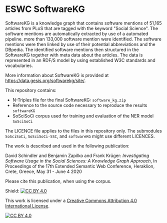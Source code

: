 # ESWC SoftwareKG

SoftwareKG is a knowledge graph that contains software mentions of 51,165 articles from PLoS that are tagged with the keyword "Social Science".
The software mentions are automatically extracted by use of a automated pipeline. more than 133,000 software mention were identified.
The software mentions were then linked by use of their potential abbreviations and the DBpedia.
The identified software mentions then structured in the SoftwareKG together with meta data about the articles.
The data is represented in an RDF/S model by using established W3C standards and vocabularies.

More information about SoftwareKG is provided at https://data.gesis.org/softwarekg/site/.


This repository contains:

* N-Triples file for the final SoftwareKG: `software_kg.zip`
* Reference to the source code necessary to reproduce the results `softwareKG`
* SoSciSoCi corpus used for training and evaluation of the NER model `SoSciSoCi`

The LICENCE file applies to the files in this repository only.
The submodules `SoSciSoCi`, `SoSciSoCi-SSC`, and `softwareKG` might use different LICENCES.  


The work is described and used in the following publication:

David Schindler and Benjamin Zapilko and Frank Krüger:
*Investigating Software Usage in the Social Sciences: A Knowledge Graph Approach*,
In Proceedings of the 17th Extended Semantic Web Conference,
Heraklion, Crete, Greece,
May 31 - June 4 2020

Please cite this publication, when using the corpus.

Shield: [![CC BY 4.0][cc-by-shield]][cc-by]

This work is licensed under a [Creative Commons Attribution 4.0 International
License][cc-by].

[![CC BY 4.0][cc-by-image]][cc-by]

[cc-by]: http://creativecommons.org/licenses/by/4.0/
[cc-by-image]: https://i.creativecommons.org/l/by/4.0/88x31.png
[cc-by-shield]: https://img.shields.io/badge/License-CC%20BY%204.0-lightgrey.svg
